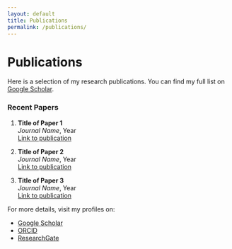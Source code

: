 ```yaml
---
layout: default
title: Publications
permalink: /publications/
---
```


# Publications

Here is a selection of my research publications. You can find my full list on [Google Scholar](https://scholar.google.com/citations?user=your-google-scholar-id).

### Recent Papers

1. **Title of Paper 1**  
   _Journal Name_, Year  
   [Link to publication](https://doi.org/xx.xxxx/xxxxxx)

2. **Title of Paper 2**  
   _Journal Name_, Year  
   [Link to publication](https://doi.org/xx.xxxx/xxxxxx)

3. **Title of Paper 3**  
   _Journal Name_, Year  
   [Link to publication](https://doi.org/xx.xxxx/xxxxxx)

For more details, visit my profiles on:
- [Google Scholar](https://scholar.google.com/citations?user=your-google-scholar-id)
- [ORCID](https://orcid.org/your-orcid-id)
- [ResearchGate](https://www.researchgate.net/profile/your-profile-id)
